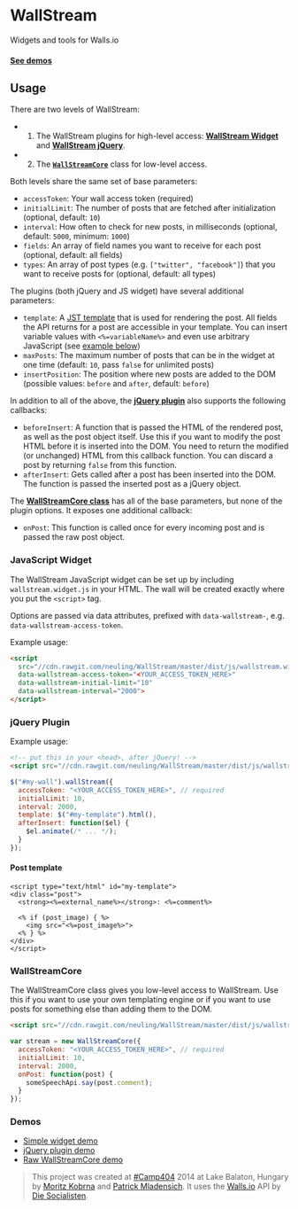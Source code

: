 WallStream
===============

Widgets and tools for Walls.io

#### [See demos](#demos)

## Usage

There are two levels of WallStream:
- 1. The WallStream plugins for high-level access: **[WallStream Widget](#javascript-widget)** and **[WallStream jQuery](#jquery-plugin)**.
- 2. The **[`WallStreamCore`](#wallstreamcore)** class for low-level access.

Both levels share the same set of base parameters:
- `accessToken`: Your wall access token (required)
- `initialLimit`: The number of posts that are fetched after initialization (optional, default: `10`)
- `interval`: How often to check for new posts, in milliseconds (optional, default: `5000`, minimum: `1000`)
- `fields`: An array of field names you want to receive for each post (optional, default: all fields)
- `types`: An array of post types (e.g. `["twitter", "facebook"]`) that you want to receive posts for (optional, default: all types)


The plugins (both jQuery and JS widget) have several additional parameters:
- `template`: A [JST template] that is used for rendering the post. All fields the API returns for a post are accessible in your template. You can insert variable values with `<%=variableName%>` and even use arbitrary JavaScript (see [example below](#jquery-plugin))
- `maxPosts`: The maximum number of posts that can be in the widget at one time (default: `10`, pass `false` for unlimited posts)
- `insertPosition`: The position where new posts are added to the DOM (possible values: `before` and `after`, default: `before`)

In addition to all of the above, the **[jQuery plugin](#jquery-plugin)** also supports the following callbacks:
- `beforeInsert`: A function that is passed the HTML of the rendered post, as well as the post object itself. Use this if you want to modify the post HTML before it is inserted into the DOM. You need to return the modified (or unchanged) HTML from this callback function. You can discard a post by returning `false` from this function.
- `afterInsert`: Gets called after a post has been inserted into the DOM. The function is passed the inserted post as a jQuery object.

The **[WallStreamCore class](#wallstreamcore)** has all of the base parameters, but none of the plugin options. It exposes one additional callback:
- `onPost`: This function is called once for every incoming post and is passed the raw post object.


### JavaScript Widget

The WallStream JavaScript widget can be set up by including `wallstream.widget.js` in your HTML. The wall will be created exactly where you put the `<script>` tag.

Options are passed via data attributes, prefixed with `data-wallstream-`, e.g. `data-wallstream-access-token`.

Example usage:
```html
<script
  src="//cdn.rawgit.com/neuling/WallStream/master/dist/js/wallstream.widget.js"
  data-wallstream-access-token="<YOUR_ACCESS_TOKEN_HERE>"
  data-wallstream-initial-limit="10"
  data-wallstream-interval="2000">
</script>
```

### jQuery Plugin

Example usage:

```html
<!-- put this in your <head>, after jQuery! -->
<script src="//cdn.rawgit.com/neuling/WallStream/master/dist/js/wallstream.jquery.js"></script>
```

```js
$("#my-wall").wallStream({
  accessToken: "<YOUR_ACCESS_TOKEN_HERE>", // required
  initialLimit: 10,
  interval: 2000,
  template: $("#my-template").html(),
  afterInsert: function($el) {
    $el.animate(/* ... */);
  }
});
```

#### Post template
```
<script type="text/html" id="my-template">
<div class="post">
  <strong><%=external_name%></strong>: <%=comment%>

  <% if (post_image) { %>
    <img src="<%=post_image%>">
  <% } %>
</div>
</script>
```

### WallStreamCore

The WallStreamCore class gives you low-level access to WallStream. Use this if you want to use your own templating engine or if you want to use posts for something else than adding them to the DOM.

```html
<script src="//cdn.rawgit.com/neuling/WallStream/master/dist/js/wallstream.js"></script>
```

```js
var stream = new WallStreamCore({
  accessToken: "<YOUR_ACCESS_TOKEN_HERE>", // required
  initialLimit: 10,
  interval: 2000,
  onPost: function(post) {
    someSpeechApi.say(post.comment);
  }
});
```

### Demos
- [Simple widget demo](https://rawgithub.com/neuling/WallStream/master/dist/demo-widget.html)
- [jQuery plugin demo](https://rawgithub.com/neuling/WallStream/master/dist/demo-jquery.html)
- [Raw WallStreamCore demo](https://rawgithub.com/neuling/WallStream/master/dist/demo-raw.html)

> This project was created at [#Camp404] 2014 at Lake Balaton, Hungary by [Moritz Kobrna] and [Patrick Mladensich]. It uses the [Walls.io] API by [Die Socialisten].


[JST template]:http://underscorejs.org/#template
[#Camp404]:http://404.camp
[Walls.io]:http://walls.io
[Die Socialisten]:http://die.socialisten.at
[Moritz Kobrna]:https://github.com/neuling
[Patrick Mladensich]:https://github.com/catearcher
